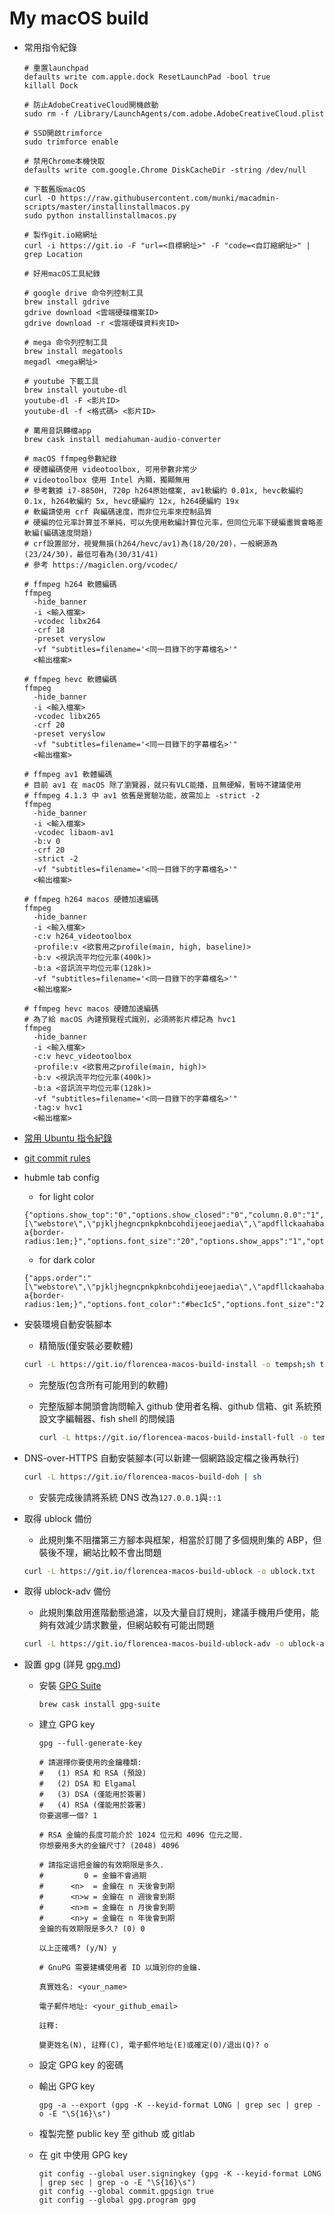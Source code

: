 # My macOS build

- 常用指令紀錄

  ```fish
  # 重置launchpad
  defaults write com.apple.dock ResetLaunchPad -bool true
  killall Dock

  # 防止AdobeCreativeCloud開機啟動
  sudo rm -f /Library/LaunchAgents/com.adobe.AdobeCreativeCloud.plist

  # SSD開啟trimforce
  sudo trimforce enable

  # 禁用Chrome本機快取
  defaults write com.google.Chrome DiskCacheDir -string /dev/null

  # 下載舊版macOS
  curl -O https://raw.githubusercontent.com/munki/macadmin-scripts/master/installinstallmacos.py
  sudo python installinstallmacos.py

  # 製作git.io縮網址
  curl -i https://git.io -F "url=<目標網址>" -F "code=<自訂縮網址>" | grep Location
  ```

  ```fish
  # 好用macOS工具紀錄

  # google drive 命令列控制工具
  brew install gdrive
  gdrive download <雲端硬碟檔案ID>
  gdrive download -r <雲端硬碟資料夾ID>

  # mega 命令列控制工具
  brew install megatools
  megadl <mega網址>

  # youtube 下載工具
  brew install youtube-dl
  youtube-dl -F <影片ID>
  youtube-dl -f <格式碼> <影片ID>

  # 萬用音訊轉檔app
  brew cask install mediahuman-audio-converter
  ```

  ```fish
  # macOS ffmpeg參數紀錄
  # 硬體編碼使用 videotoolbox, 可用參數非常少
  # videotoolbox 使用 Intel 內顯，獨顯無用
  # 參考數據 i7-8850H, 720p h264原始檔案, av1軟編約 0.01x, hevc軟編約 0.1x, h264軟編約 5x, hevc硬編約 12x, h264硬編約 19x
  # 軟編請使用 crf 與編碼速度，而非位元率來控制品質
  # 硬編的位元率計算並不單純，可以先使用軟編計算位元率，但同位元率下硬編畫質會略差軟編(編碼速度問題)
  # crf設置部分，視覺無損(h264/hevc/av1)為(18/20/20)，一般網源為(23/24/30)，最低可看為(30/31/41)
  # 參考 https://magiclen.org/vcodec/

  # ffmpeg h264 軟體編碼
  ffmpeg
    -hide_banner
    -i <輸入檔案>
    -vcodec libx264
    -crf 18
    -preset veryslow
    -vf "subtitles=filename='<同一目錄下的字幕檔名>'"
    <輸出檔案>

  # ffmpeg hevc 軟體編碼
  ffmpeg
    -hide_banner
    -i <輸入檔案>
    -vcodec libx265
    -crf 20
    -preset veryslow
    -vf "subtitles=filename='<同一目錄下的字幕檔名>'"
    <輸出檔案>

  # ffmpeg av1 軟體編碼
  # 目前 av1 在 macOS 除了瀏覽器，就只有VLC能播，且無硬解，暫時不建議使用
  # ffmpeg 4.1.3 中 av1 依舊是實驗功能，故需加上 -strict -2
  ffmpeg
    -hide_banner
    -i <輸入檔案>
    -vcodec libaom-av1
    -b:v 0
    -crf 20
    -strict -2
    -vf "subtitles=filename='<同一目錄下的字幕檔名>'"
    <輸出檔案>

  # ffmpeg h264 macos 硬體加速編碼
  ffmpeg
    -hide_banner
    -i <輸入檔案>
    -c:v h264_videotoolbox
    -profile:v <欲套用之profile(main, high, baseline)>
    -b:v <視訊流平均位元率(400k)>
    -b:a <音訊流平均位元率(128k)>
    -vf "subtitles=filename='<同一目錄下的字幕檔名>'"
    <輸出檔案>

  # ffmpeg hevc macos 硬體加速編碼
  # 為了給 macOS 內建預覽程式識別，必須將影片標記為 hvc1
  ffmpeg
    -hide_banner
    -i <輸入檔案>
    -c:v hevc_videotoolbox
    -profile:v <欲套用之profile(main, high)>
    -b:v <視訊流平均位元率(400k)>
    -b:a <音訊流平均位元率(128k)>
    -vf "subtitles=filename='<同一目錄下的字幕檔名>'"
    -tag:v hvc1
    <輸出檔案>
  ```

- [常用 Ubuntu 指令紀錄](ubuntu-1804-cmd.md)

- [git commit rules](git-commit-rules.md)

- hubmle tab config

  - for light color

  ```text
  {"options.show_top":"0","options.show_closed":"0","column.0.0":"1","column.1.0":"apps","options.auto_close":"1","open.closed":"true","options.hide_options":"1","options.show_recent":"0","options.shadow_color":"transparent","options.highlight_font_color":"#000","options.show_root":"0","options.show_devices":"0","apps.order":"[\"webstore\",\"pjkljhegncpnkpknbcohdijeoejaedia\",\"apdfllckaahabafndbhieahigkjlhalf\",\"pnhechapfaindjhompbnflcldabbghjo\",\"blpcfgokakmgnkcojhhkbfbldkacnbeo\",\"aohghmighlieiainnegkcijnfilokake\",\"aapocclcgogkmnckokdopfmhonfmgoek\",\"felcaaldnbdncclmgdcncolpebgiejap\"]","options.show_weather":"0","options.highlight_color":"#f1f1f1","options.width":"0.656","options.background_color":"#fafafa","options.font_color":"#333","options.lock":"1","options.css":"#main a{border-radius:1em;}","options.font_size":"20","options.show_apps":"1","options.show_2":"0"}
  ```

  - for dark color

  ```text
  {"apps.order":"[\"webstore\",\"pjkljhegncpnkpknbcohdijeoejaedia\",\"apdfllckaahabafndbhieahigkjlhalf\",\"pnhechapfaindjhompbnflcldabbghjo\",\"blpcfgokakmgnkcojhhkbfbldkacnbeo\",\"aohghmighlieiainnegkcijnfilokake\",\"aapocclcgogkmnckokdopfmhonfmgoek\",\"felcaaldnbdncclmgdcncolpebgiejap\"]","column.0.0":"1","column.1.0":"apps","open.closed":"true","options.auto_close":"1","options.background_color":"#202124","options.css":"#main a{border-radius:1em;}","options.font_color":"#bec1c5","options.font_size":"20","options.hide_options":"1","options.highlight_color":"#333639","options.highlight_font_color":"#eff1f2","options.lock":"1","options.shadow_color":"transparent","options.show_2":"0","options.show_apps":"1","options.show_closed":"0","options.show_devices":"0","options.show_recent":"0","options.show_root":"0","options.show_top":"0","options.show_weather":"0","options.width":"0.656"}
  ```

- 安裝環境自動安裝腳本

  - 精簡版(僅安裝必要軟體)

  ```bash
  curl -L https://git.io/florencea-macos-build-install -o tempsh;sh tempsh
  ```

  - 完整版(包含所有可能用到的軟體)
  - 完整版腳本開頭會詢問輸入 github 使用者名稱、github 信箱、git 系統預設文字編輯器、fish shell 的問候語


    ```bash
    curl -L https://git.io/florencea-macos-build-install-full -o tempsh;sh tempsh
    ```

- DNS-over-HTTPS 自動安裝腳本(可以新建一個網路設定檔之後再執行)

  ```bash
  curl -L https://git.io/florencea-macos-build-doh | sh
  ```

  - 安裝完成後請將系統 DNS 改為`127.0.0.1`與`::1`

- 取得 ublock 備份

  - 此規則集不阻擋第三方腳本與框架，相當於訂閱了多個規則集的 ABP，但裝後不理，網站比較不會出問題

  ```bash
  curl -L https://git.io/florencea-macos-build-ublock -o ublock.txt
  ```

- 取得 ublock-adv 備份

  - 此規則集啟用進階動態過濾，以及大量自訂規則，建議手機用戶使用，能夠有效減少請求數量，但網站較有可能出問題

  ```bash
  curl -L https://git.io/florencea-macos-build-ublock-adv -o ublock-adv.txt
  ```

- 設置 gpg (詳見 [gpg.md](gpg.md))

  - 安裝 [GPG Suite](https://gpgtools.org/)

    ```fish
    brew cask install gpg-suite
    ```

  - 建立 GPG key

    ```fish
    gpg --full-generate-key

    # 請選擇你要使用的金鑰種類:
    #   (1) RSA 和 RSA (預設)
    #   (2) DSA 和 Elgamal
    #   (3) DSA (僅能用於簽署)
    #   (4) RSA (僅能用於簽署)
    你要選哪一個? 1

    # RSA 金鑰的長度可能介於 1024 位元和 4096 位元之間.
    你想要用多大的金鑰尺寸? (2048) 4096

    # 請指定這把金鑰的有效期限是多久.
    #         0 = 金鑰不會過期
    #      <n>  = 金鑰在 n 天後會到期
    #      <n>w = 金鑰在 n 週後會到期
    #      <n>m = 金鑰在 n 月後會到期
    #      <n>y = 金鑰在 n 年後會到期
    金鑰的有效期限是多久? (0) 0

    以上正確嗎? (y/N) y

    # GnuPG 需要建構使用者 ID 以識別你的金鑰.

    真實姓名: <your_name>

    電子郵件地址: <your_github_email>

    註釋:

    變更姓名(N), 註釋(C), 電子郵件地址(E)或確定(O)/退出(Q)? o
    ```

  - 設定 GPG key 的密碼

  - 輸出 GPG key

    ```fish
    gpg -a --export (gpg -K --keyid-format LONG | grep sec | grep -o -E "\S{16}\s")
    ```

  - 複製完整 public key 至 github 或 gitlab

  - 在 git 中使用 GPG key

    ```fish
    git config --global user.signingkey (gpg -K --keyid-format LONG | grep sec | grep -o -E "\S{16}\s")
    git config --global commit.gpgsign true
    git config --global gpg.program gpg
    ```
